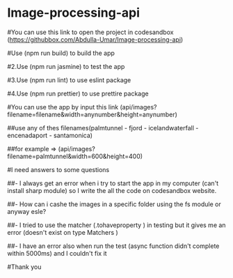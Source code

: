 # Image-processing-api

#You can use this link to open the project in codesandbox (https://githubbox.com/Abdulla-Umar/Image-processing-api)

#Use (npm run build) to build the app

#2.Use (npm run jasmine) to test the app

#3.Use (npm run lint) to use eslint package

#4.Use (npm run prettier) to use prettire package

#You can use the app by input this link (api/images?filename=filename&width=anynumber&height=anynumber)

##use any of thes filenames(palmtunnel - fjord - icelandwaterfall - encenadaport - santamonica)

##for example => (api/images?filename=palmtunnel&width=600&height=400)



#I need answers to some questions

##- I always get an error when i try to start the app in my computer (can't install sharp module) so I write the all the code on codesandbox website.

##- How can i cashe the images in a specific folder using the fs module or anyway esle?

##- I tried to use the matcher (.tohaveproperty ) in testing but it gives me an error (doesn't exist on type Matchers <outputInfo>)
  
##- I have an error also when run the test (async function didn't complete within 5000ms) and I couldn't fix it
  
  
#Thank you 
